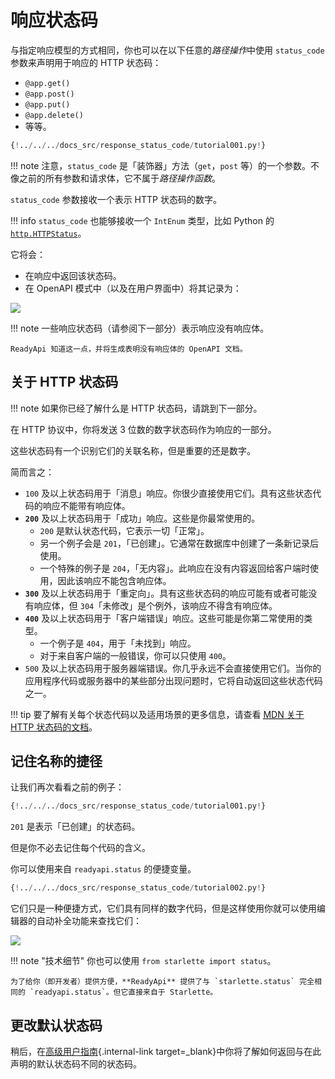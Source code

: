 # 响应状态码

与指定响应模型的方式相同，你也可以在以下任意的*路径操作*中使用 `status_code` 参数来声明用于响应的 HTTP 状态码：

* `@app.get()`
* `@app.post()`
* `@app.put()`
* `@app.delete()`
* 等等。

```Python hl_lines="6"
{!../../../docs_src/response_status_code/tutorial001.py!}
```

!!! note
    注意，`status_code` 是「装饰器」方法（`get`，`post` 等）的一个参数。不像之前的所有参数和请求体，它不属于*路径操作函数*。

`status_code` 参数接收一个表示 HTTP 状态码的数字。

!!! info
    `status_code` 也能够接收一个 `IntEnum` 类型，比如 Python 的 <a href="https://docs.python.org/3/library/http.html#http.HTTPStatus" class="external-link" target="_blank">`http.HTTPStatus`</a>。

它将会：

* 在响应中返回该状态码。
* 在 OpenAPI 模式中（以及在用户界面中）将其记录为：

<img src="https://readyapi.khulnasoft.com/img/tutorial/response-status-code/image01.png">

!!! note
    一些响应状态码（请参阅下一部分）表示响应没有响应体。

    ReadyApi 知道这一点，并将生成表明没有响应体的 OpenAPI 文档。

## 关于 HTTP 状态码

!!! note
    如果你已经了解什么是 HTTP 状态码，请跳到下一部分。

在 HTTP 协议中，你将发送 3 位数的数字状态码作为响应的一部分。

这些状态码有一个识别它们的关联名称，但是重要的还是数字。

简而言之：

* `100` 及以上状态码用于「消息」响应。你很少直接使用它们。具有这些状态代码的响应不能带有响应体。
* **`200`** 及以上状态码用于「成功」响应。这些是你最常使用的。
    * `200` 是默认状态代码，它表示一切「正常」。
    * 另一个例子会是 `201`，「已创建」。它通常在数据库中创建了一条新记录后使用。
    * 一个特殊的例子是 `204`，「无内容」。此响应在没有内容返回给客户端时使用，因此该响应不能包含响应体。
* **`300`** 及以上状态码用于「重定向」。具有这些状态码的响应可能有或者可能没有响应体，但 `304`「未修改」是个例外，该响应不得含有响应体。
* **`400`** 及以上状态码用于「客户端错误」响应。这些可能是你第二常使用的类型。
    * 一个例子是 `404`，用于「未找到」响应。
    * 对于来自客户端的一般错误，你可以只使用 `400`。
* `500` 及以上状态码用于服务器端错误。你几乎永远不会直接使用它们。当你的应用程序代码或服务器中的某些部分出现问题时，它将自动返回这些状态代码之一。

!!! tip
    要了解有关每个状态代码以及适用场景的更多信息，请查看 <a href="https://developer.mozilla.org/en-US/docs/Web/HTTP/Status" class="external-link" target="_blank"><abbr title="Mozilla Developer Network">MDN</abbr> 关于 HTTP 状态码的文档</a>。

## 记住名称的捷径

让我们再次看看之前的例子：

```Python hl_lines="6"
{!../../../docs_src/response_status_code/tutorial001.py!}
```

`201` 是表示「已创建」的状态码。

但是你不必去记住每个代码的含义。

你可以使用来自 `readyapi.status` 的便捷变量。

```Python hl_lines="1  6"
{!../../../docs_src/response_status_code/tutorial002.py!}
```

它们只是一种便捷方式，它们具有同样的数字代码，但是这样使用你就可以使用编辑器的自动补全功能来查找它们：

<img src="https://readyapi.khulnasoft.com/img/tutorial/response-status-code/image02.png">

!!! note "技术细节"
    你也可以使用 `from starlette import status`。

    为了给你（即开发者）提供方便，**ReadyApi** 提供了与 `starlette.status` 完全相同的 `readyapi.status`。但它直接来自于 Starlette。

## 更改默认状态码

稍后，在[高级用户指南](../advanced/response-change-status-code.md){.internal-link target=_blank}中你将了解如何返回与在此声明的默认状态码不同的状态码。
